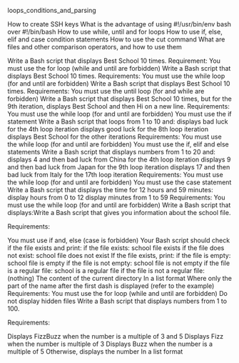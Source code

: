 loops_conditions_and_parsing

How to create SSH keys
What is the advantage of using #!/usr/bin/env bash over #!/bin/bash
How to use while, until and for loops
How to use if, else, elif and case condition statements
How to use the cut command
What are files and other comparison operators, and how to use them

Write a Bash script that displays Best School 10 times.
Requirement:
You must use the for loop (while and until are forbidden)
Write a Bash script that displays Best School 10 times.
Requirements:
You must use the while loop (for and until are forbidden)
Write a Bash script that displays Best School 10 times.
Requirements:
You must use the until loop (for and while are forbidden)
Write a Bash script that displays Best School 10 times, but for the 9th iteration, displays Best School and then Hi on a new line.
Requirements:
You must use the while loop (for and until are forbidden)
You must use the if statement
Write a Bash script that loops from 1 to 10 and:
displays bad luck for the 4th loop iteration
displays good luck for the 8th loop iteration
displays Best School for the other iterations
Requirements:
You must use the while loop (for and until are forbidden)
You must use the if, elif and else statements
Write a Bash script that displays numbers from 1 to 20 and:
displays 4 and then bad luck from China for the 4th loop iteration
displays 9 and then bad luck from Japan for the 9th loop iteration
displays 17 and then bad luck from Italy for the 17th loop iteration
Requirements:
You must use the while loop (for and until are forbidden)
You must use the case statement
Write a Bash script that displays the time for 12 hours and 59 minutes:
display hours from 0 to 12
display minutes from 1 to 59
Requirements:
You must use the while loop (for and until are forbidden)
Write a Bash script that displays:Write a Bash script that gives you information about the school file.

Requirements:

You must use if and, else (case is forbidden)
Your Bash script should check if the file exists and print:
if the file exists: school file exists
if the file does not exist: school file does not exist
If the file exists, print:
if the file is empty: school file is empty
if the file is not empty: school file is not empty
if the file is a regular file: school is a regular file
if the file is not a regular file: (nothing)
The content of the current directory
In a list format
Where only the part of the name after the first dash is displayed (refer to the example)
Requirements:
You must use the for loop (while and until are forbidden)
Do not display hidden files
Write a Bash script that displays numbers from 1 to 100.

Requirements:

Displays FizzBuzz when the number is a multiple of 3 and 5
Displays Fizz when the number is multiple of 3
Displays Buzz when the number is a multiple of 5
Otherwise, displays the number
In a list format
